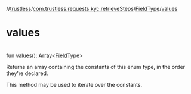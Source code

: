 //[trustless](../../../index.md)/[com.trustless.requests.kyc.retrieveSteps](../index.md)/[FieldType](index.md)/[values](values.md)

# values

\
fun [values](values.md)(): [Array](https://kotlinlang.org/api/latest/jvm/stdlib/kotlin/-array/index.html)&lt;[FieldType](index.md)&gt;

Returns an array containing the constants of this enum type, in the order they're declared.

This method may be used to iterate over the constants.
